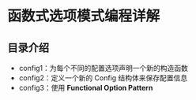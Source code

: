 # 函数式选项模式编程详解

## 目录介绍

- config1：为每个不同的配置选项声明一个新的构造函数
- config2：定义一个新的 Config 结构体来保存配置信息
- config3：使用 **Functional Option Pattern**